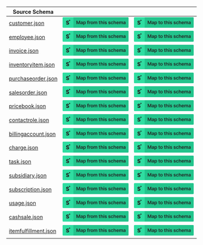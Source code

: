 | Source Schema                                                                                                          |                                                                                                                                                                                                                                                                                    |                                                                                                                                                                                                                                                                              |
| ---------------------------------------------------------------------------------------------------------------------- | ---------------------------------------------------------------------------------------------------------------------------------------------------------------------------------------------------------------------------------------------------------------------------------- | ---------------------------------------------------------------------------------------------------------------------------------------------------------------------------------------------------------------------------------------------------------------------------- |
| [customer.json](https://raw.githubusercontent.com/Stedi/registry/main/schemas/netsuite/v1/customer.json)               | [![Map from this schema](/images/MapFromThisSchema.svg)](https://terminal.stedi.com/mappings/import?name=Mapping%20from%20Netsuite's%20customer%20schema&source_json_schema=https://raw.githubusercontent.com/Stedi/registry/main/schemas/netsuite/v1/customer.json)               | [![Map to this schema](/images/MapToThisSchema.svg)](https://terminal.stedi.com/mappings/import?name=Mapping%20to%20Netsuite's%20customer%20schema&target_json_schema=https://raw.githubusercontent.com/Stedi/registry/main/schemas/netsuite/v1/customer.json)               |
| [employee.json](https://raw.githubusercontent.com/Stedi/registry/main/schemas/netsuite/v1/employee.json)               | [![Map from this schema](/images/MapFromThisSchema.svg)](https://terminal.stedi.com/mappings/import?name=Mapping%20from%20Netsuite's%20employee%20schema&source_json_schema=https://raw.githubusercontent.com/Stedi/registry/main/schemas/netsuite/v1/employee.json)               | [![Map to this schema](/images/MapToThisSchema.svg)](https://terminal.stedi.com/mappings/import?name=Mapping%20to%20Netsuite's%20employee%20schema&target_json_schema=https://raw.githubusercontent.com/Stedi/registry/main/schemas/netsuite/v1/employee.json)               |
| [invoice.json](https://raw.githubusercontent.com/Stedi/registry/main/schemas/netsuite/v1/invoice.json)                 | [![Map from this schema](/images/MapFromThisSchema.svg)](https://terminal.stedi.com/mappings/import?name=Mapping%20from%20Netsuite's%20invoice%20schema&source_json_schema=https://raw.githubusercontent.com/Stedi/registry/main/schemas/netsuite/v1/invoice.json)                 | [![Map to this schema](/images/MapToThisSchema.svg)](https://terminal.stedi.com/mappings/import?name=Mapping%20to%20Netsuite's%20invoice%20schema&target_json_schema=https://raw.githubusercontent.com/Stedi/registry/main/schemas/netsuite/v1/invoice.json)                 |
| [inventoryitem.json](https://raw.githubusercontent.com/Stedi/registry/main/schemas/netsuite/v1/inventoryitem.json)     | [![Map from this schema](/images/MapFromThisSchema.svg)](https://terminal.stedi.com/mappings/import?name=Mapping%20from%20Netsuite's%20inventoryitem%20schema&source_json_schema=https://raw.githubusercontent.com/Stedi/registry/main/schemas/netsuite/v1/inventoryitem.json)     | [![Map to this schema](/images/MapToThisSchema.svg)](https://terminal.stedi.com/mappings/import?name=Mapping%20to%20Netsuite's%20inventoryitem%20schema&target_json_schema=https://raw.githubusercontent.com/Stedi/registry/main/schemas/netsuite/v1/inventoryitem.json)     |
| [purchaseorder.json](https://raw.githubusercontent.com/Stedi/registry/main/schemas/netsuite/v1/purchaseorder.json)     | [![Map from this schema](/images/MapFromThisSchema.svg)](https://terminal.stedi.com/mappings/import?name=Mapping%20from%20Netsuite's%20purchaseorder%20schema&source_json_schema=https://raw.githubusercontent.com/Stedi/registry/main/schemas/netsuite/v1/purchaseorder.json)     | [![Map to this schema](/images/MapToThisSchema.svg)](https://terminal.stedi.com/mappings/import?name=Mapping%20to%20Netsuite's%20purchaseorder%20schema&target_json_schema=https://raw.githubusercontent.com/Stedi/registry/main/schemas/netsuite/v1/purchaseorder.json)     |
| [salesorder.json](https://raw.githubusercontent.com/Stedi/registry/main/schemas/netsuite/v1/salesorder.json)           | [![Map from this schema](/images/MapFromThisSchema.svg)](https://terminal.stedi.com/mappings/import?name=Mapping%20from%20Netsuite's%20salesorder%20schema&source_json_schema=https://raw.githubusercontent.com/Stedi/registry/main/schemas/netsuite/v1/salesorder.json)           | [![Map to this schema](/images/MapToThisSchema.svg)](https://terminal.stedi.com/mappings/import?name=Mapping%20to%20Netsuite's%20salesorder%20schema&target_json_schema=https://raw.githubusercontent.com/Stedi/registry/main/schemas/netsuite/v1/salesorder.json)           |
| [pricebook.json](https://raw.githubusercontent.com/Stedi/registry/main/schemas/netsuite/v1/pricebook.json)             | [![Map from this schema](/images/MapFromThisSchema.svg)](https://terminal.stedi.com/mappings/import?name=Mapping%20from%20Netsuite's%20pricebook%20schema&source_json_schema=https://raw.githubusercontent.com/Stedi/registry/main/schemas/netsuite/v1/pricebook.json)             | [![Map to this schema](/images/MapToThisSchema.svg)](https://terminal.stedi.com/mappings/import?name=Mapping%20to%20Netsuite's%20pricebook%20schema&target_json_schema=https://raw.githubusercontent.com/Stedi/registry/main/schemas/netsuite/v1/pricebook.json)             |
| [contactrole.json](https://raw.githubusercontent.com/Stedi/registry/main/schemas/netsuite/v1/contactrole.json)         | [![Map from this schema](/images/MapFromThisSchema.svg)](https://terminal.stedi.com/mappings/import?name=Mapping%20from%20Netsuite's%20contactrole%20schema&source_json_schema=https://raw.githubusercontent.com/Stedi/registry/main/schemas/netsuite/v1/contactrole.json)         | [![Map to this schema](/images/MapToThisSchema.svg)](https://terminal.stedi.com/mappings/import?name=Mapping%20to%20Netsuite's%20contactrole%20schema&target_json_schema=https://raw.githubusercontent.com/Stedi/registry/main/schemas/netsuite/v1/contactrole.json)         |
| [billingaccount.json](https://raw.githubusercontent.com/Stedi/registry/main/schemas/netsuite/v1/billingaccount.json)   | [![Map from this schema](/images/MapFromThisSchema.svg)](https://terminal.stedi.com/mappings/import?name=Mapping%20from%20Netsuite's%20billingaccount%20schema&source_json_schema=https://raw.githubusercontent.com/Stedi/registry/main/schemas/netsuite/v1/billingaccount.json)   | [![Map to this schema](/images/MapToThisSchema.svg)](https://terminal.stedi.com/mappings/import?name=Mapping%20to%20Netsuite's%20billingaccount%20schema&target_json_schema=https://raw.githubusercontent.com/Stedi/registry/main/schemas/netsuite/v1/billingaccount.json)   |
| [charge.json](https://raw.githubusercontent.com/Stedi/registry/main/schemas/netsuite/v1/charge.json)                   | [![Map from this schema](/images/MapFromThisSchema.svg)](https://terminal.stedi.com/mappings/import?name=Mapping%20from%20Netsuite's%20charge%20schema&source_json_schema=https://raw.githubusercontent.com/Stedi/registry/main/schemas/netsuite/v1/charge.json)                   | [![Map to this schema](/images/MapToThisSchema.svg)](https://terminal.stedi.com/mappings/import?name=Mapping%20to%20Netsuite's%20charge%20schema&target_json_schema=https://raw.githubusercontent.com/Stedi/registry/main/schemas/netsuite/v1/charge.json)                   |
| [task.json](https://raw.githubusercontent.com/Stedi/registry/main/schemas/netsuite/v1/task.json)                       | [![Map from this schema](/images/MapFromThisSchema.svg)](https://terminal.stedi.com/mappings/import?name=Mapping%20from%20Netsuite's%20task%20schema&source_json_schema=https://raw.githubusercontent.com/Stedi/registry/main/schemas/netsuite/v1/task.json)                       | [![Map to this schema](/images/MapToThisSchema.svg)](https://terminal.stedi.com/mappings/import?name=Mapping%20to%20Netsuite's%20task%20schema&target_json_schema=https://raw.githubusercontent.com/Stedi/registry/main/schemas/netsuite/v1/task.json)                       |
| [subsidiary.json](https://raw.githubusercontent.com/Stedi/registry/main/schemas/netsuite/v1/subsidiary.json)           | [![Map from this schema](/images/MapFromThisSchema.svg)](https://terminal.stedi.com/mappings/import?name=Mapping%20from%20Netsuite's%20subsidiary%20schema&source_json_schema=https://raw.githubusercontent.com/Stedi/registry/main/schemas/netsuite/v1/subsidiary.json)           | [![Map to this schema](/images/MapToThisSchema.svg)](https://terminal.stedi.com/mappings/import?name=Mapping%20to%20Netsuite's%20subsidiary%20schema&target_json_schema=https://raw.githubusercontent.com/Stedi/registry/main/schemas/netsuite/v1/subsidiary.json)           |
| [subscription.json](https://raw.githubusercontent.com/Stedi/registry/main/schemas/netsuite/v1/subscription.json)       | [![Map from this schema](/images/MapFromThisSchema.svg)](https://terminal.stedi.com/mappings/import?name=Mapping%20from%20Netsuite's%20subscription%20schema&source_json_schema=https://raw.githubusercontent.com/Stedi/registry/main/schemas/netsuite/v1/subscription.json)       | [![Map to this schema](/images/MapToThisSchema.svg)](https://terminal.stedi.com/mappings/import?name=Mapping%20to%20Netsuite's%20subscription%20schema&target_json_schema=https://raw.githubusercontent.com/Stedi/registry/main/schemas/netsuite/v1/subscription.json)       |
| [usage.json](https://raw.githubusercontent.com/Stedi/registry/main/schemas/netsuite/v1/usage.json)                     | [![Map from this schema](/images/MapFromThisSchema.svg)](https://terminal.stedi.com/mappings/import?name=Mapping%20from%20Netsuite's%20usage%20schema&source_json_schema=https://raw.githubusercontent.com/Stedi/registry/main/schemas/netsuite/v1/usage.json)                     | [![Map to this schema](/images/MapToThisSchema.svg)](https://terminal.stedi.com/mappings/import?name=Mapping%20to%20Netsuite's%20usage%20schema&target_json_schema=https://raw.githubusercontent.com/Stedi/registry/main/schemas/netsuite/v1/usage.json)                     |
| [cashsale.json](https://raw.githubusercontent.com/Stedi/registry/main/schemas/netsuite/v1/cashsale.json)               | [![Map from this schema](/images/MapFromThisSchema.svg)](https://terminal.stedi.com/mappings/import?name=Mapping%20from%20Netsuite's%20cashsale%20schema&source_json_schema=https://raw.githubusercontent.com/Stedi/registry/main/schemas/netsuite/v1/cashsale.json)               | [![Map to this schema](/images/MapToThisSchema.svg)](https://terminal.stedi.com/mappings/import?name=Mapping%20to%20Netsuite's%20cashsale%20schema&target_json_schema=https://raw.githubusercontent.com/Stedi/registry/main/schemas/netsuite/v1/cashsale.json)               |
| [itemfulfillment.json](https://raw.githubusercontent.com/Stedi/registry/main/schemas/netsuite/v1/itemfulfillment.json) | [![Map from this schema](/images/MapFromThisSchema.svg)](https://terminal.stedi.com/mappings/import?name=Mapping%20from%20Netsuite's%20itemfulfillment%20schema&source_json_schema=https://raw.githubusercontent.com/Stedi/registry/main/schemas/netsuite/v1/itemfulfillment.json) | [![Map to this schema](/images/MapToThisSchema.svg)](https://terminal.stedi.com/mappings/import?name=Mapping%20to%20Netsuite's%20itemfulfillment%20schema&target_json_schema=https://raw.githubusercontent.com/Stedi/registry/main/schemas/netsuite/v1/itemfulfillment.json) |